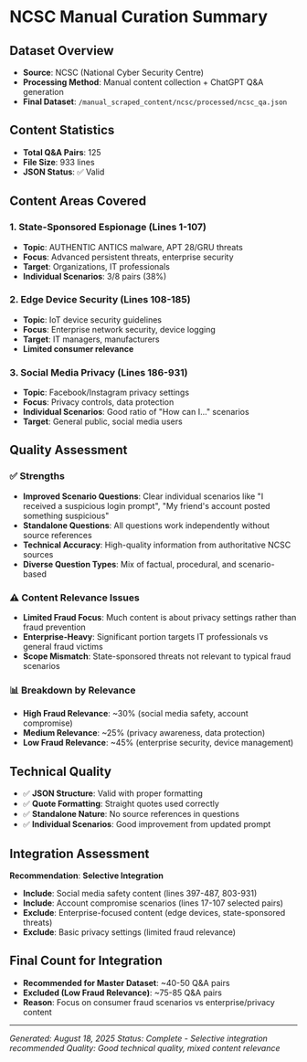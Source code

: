 # NCSC Manual Curation Summary

## Dataset Overview
- **Source**: NCSC (National Cyber Security Centre)
- **Processing Method**: Manual content collection + ChatGPT Q&A generation
- **Final Dataset**: `/manual_scraped_content/ncsc/processed/ncsc_qa.json`

## Content Statistics
- **Total Q&A Pairs**: 125
- **File Size**: 933 lines
- **JSON Status**: ✅ Valid

## Content Areas Covered

### 1. State-Sponsored Espionage (Lines 1-107)
- **Topic**: AUTHENTIC ANTICS malware, APT 28/GRU threats
- **Focus**: Advanced persistent threats, enterprise security
- **Target**: Organizations, IT professionals
- **Individual Scenarios**: 3/8 pairs (38%)

### 2. Edge Device Security (Lines 108-185)
- **Topic**: IoT device security guidelines
- **Focus**: Enterprise network security, device logging
- **Target**: IT managers, manufacturers
- **Limited consumer relevance**

### 3. Social Media Privacy (Lines 186-931)
- **Topic**: Facebook/Instagram privacy settings
- **Focus**: Privacy controls, data protection
- **Individual Scenarios**: Good ratio of "How can I..." scenarios
- **Target**: General public, social media users

## Quality Assessment

### ✅ **Strengths**
- **Improved Scenario Questions**: Clear individual scenarios like "I received a suspicious login prompt", "My friend's account posted something suspicious"
- **Standalone Questions**: All questions work independently without source references
- **Technical Accuracy**: High-quality information from authoritative NCSC sources
- **Diverse Question Types**: Mix of factual, procedural, and scenario-based

### ⚠️ **Content Relevance Issues**
- **Limited Fraud Focus**: Much content is about privacy settings rather than fraud prevention
- **Enterprise-Heavy**: Significant portion targets IT professionals vs general fraud victims
- **Scope Mismatch**: State-sponsored threats not relevant to typical fraud scenarios

### 📊 **Breakdown by Relevance**
- **High Fraud Relevance**: ~30% (social media safety, account compromise)
- **Medium Relevance**: ~25% (privacy awareness, data protection)
- **Low Fraud Relevance**: ~45% (enterprise security, device management)

## Technical Quality
- ✅ **JSON Structure**: Valid with proper formatting
- ✅ **Quote Formatting**: Straight quotes used correctly
- ✅ **Standalone Nature**: No source references in questions
- ✅ **Individual Scenarios**: Good improvement from updated prompt

## Integration Assessment

**Recommendation**: **Selective Integration**
- **Include**: Social media safety content (lines 397-487, 803-931)
- **Include**: Account compromise scenarios (lines 17-107 selected pairs)
- **Exclude**: Enterprise-focused content (edge devices, state-sponsored threats)
- **Exclude**: Basic privacy settings (limited fraud relevance)

## Final Count for Integration
- **Recommended for Master Dataset**: ~40-50 Q&A pairs
- **Excluded (Low Fraud Relevance)**: ~75-85 Q&A pairs
- **Reason**: Focus on consumer fraud scenarios vs enterprise/privacy content

---
*Generated: August 18, 2025*
*Status: Complete - Selective integration recommended*
*Quality: Good technical quality, mixed content relevance*